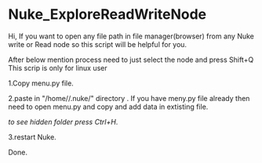 # Nuke_ExploreReadWriteNode

Hi,
              If you want to open any file path in file manager(browser) from any Nuke write or Read node so this script will be helpful for you.

After below mention process need to just select the node and press Shift+Q
This scrip is only for linux user

1.Copy menu.py file. 

2.paste in "/home/<USER>/.nuke/" directory .
If you have meny.py file already then need to open menu.py and copy and add data in extisting file.

*to see hidden folder press Ctrl+H*.

3.restart Nuke.

Done.
